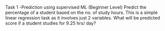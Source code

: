Task 1 -Prediction using supervised ML (Beginner Level) Predict the percentage of a student based on the no. of study hours. This is a simple linear regression task as it involves just 2 variables. What will be predicted score if a student studies for 9.25 hrs/ day?

